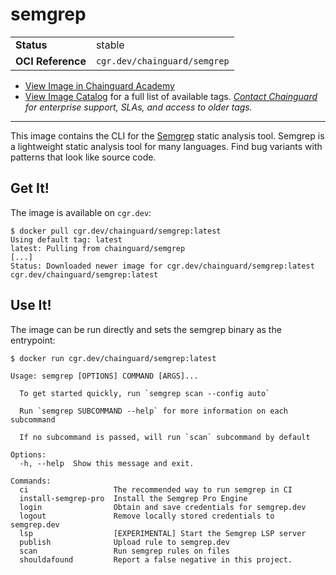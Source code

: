 <!--monopod:start-->
# semgrep
| | |
| - | - |
| **Status** | stable |
| **OCI Reference** | `cgr.dev/chainguard/semgrep` |


* [View Image in Chainguard Academy](https://edu.chainguard.dev/chainguard/chainguard-images/reference/semgrep/overview/)
* [View Image Catalog](https://console.enforce.dev/images/catalog) for a full list of available tags.
*[Contact Chainguard](https://www.chainguard.dev/chainguard-images) for enterprise support, SLAs, and access to older tags.*

---
<!--monopod:end-->

This image contains the CLI for the [Semgrep](https://semgrep.dev) static analysis tool.
Semgrep is a lightweight static analysis tool for many languages. Find bug variants with patterns that look like source code.

## Get It!

The image is available on `cgr.dev`:

```shell
$ docker pull cgr.dev/chainguard/semgrep:latest
Using default tag: latest
latest: Pulling from chainguard/semgrep
[...]
Status: Downloaded newer image for cgr.dev/chainguard/semgrep:latest
cgr.dev/chainguard/semgrep:latest
```

## Use It!

The image can be run directly and sets the semgrep binary as the entrypoint:

```shell
$ docker run cgr.dev/chainguard/semgrep:latest

Usage: semgrep [OPTIONS] COMMAND [ARGS]...

  To get started quickly, run `semgrep scan --config auto`

  Run `semgrep SUBCOMMAND --help` for more information on each subcommand

  If no subcommand is passed, will run `scan` subcommand by default

Options:
  -h, --help  Show this message and exit.

Commands:
  ci                   The recommended way to run semgrep in CI
  install-semgrep-pro  Install the Semgrep Pro Engine
  login                Obtain and save credentials for semgrep.dev
  logout               Remove locally stored credentials to semgrep.dev
  lsp                  [EXPERIMENTAL] Start the Semgrep LSP server
  publish              Upload rule to semgrep.dev
  scan                 Run semgrep rules on files
  shouldafound         Report a false negative in this project.

```
